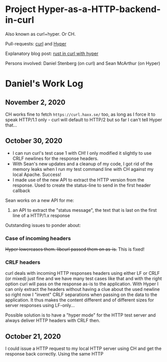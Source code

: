# Project Hyper-as-a-HTTP-backend-in-curl

Also known as curl+hyper. Or CH.

Pull-requests: [curl](https://github.com/curl/curl/pull/6110) and [Hyper](https://github.com/hyperium/hyper/pull/2278)

Explanatory blog post: [rust in curl with hyper](https://daniel.haxx.se/blog/2020/10/09/rust-in-curl-with-hyper/)

Persons involved: Daniel Stenberg (on curl) and Sean McArthur (on Hyper)

# Daniel's Work Log

## November 2, 2020

CH works fine to fetch `https://curl.haxx.se/` too, as long as I force it to speak HTTP/1.1 only - curl will default to HTTP/2 but so far I can't tell Hyper that...

## October 30, 2020

- I can run curl's test case 1 with CH! I only modified it slightly to use CRLF newlines for the response headers.
- With Sean's new updates and a cleanup of my code, I got rid of the memory leaks when I run my test command line with CH against my local Apache. Success!
- I made use of the new API to extract the HTTP version from the response. Used to create the status-line to send in the first header callback

Sean works on a new API for me:
 1. an API to extract the "status message", the text that is last on the first line of a HTTP/1.x response

Outstanding issues to ponder about:

### Case of incoming headers

~~Hyper lowercases them. libcurl passed them on as-is.~~ This is fixed!

### CRLF headers

curl deals with incoming HTTP responses headers using either LF or CRLF (or mixed) just fine and we have many test cases like that and with the right option curl will pass on the response as-is to the application. With Hyper I can only extract the headers without having a clue about the used newline so right now I "invent" CRLF separations when passing on the data to the application. It thus makes the content different and of different sizes for server responses using LF-only...

Possible solution is to have a "hyper mode" for the HTTP test server and always deliver HTTP headers with CRLF then.

## October 21, 2020

I could issue a HTTP request to my local HTTP server using CH and get the response back correctly. Using the same HTTP 
